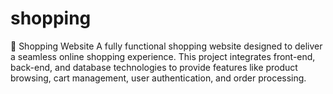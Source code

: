 # shopping
🛒 Shopping Website A fully functional shopping website designed to deliver a seamless online shopping experience. This project integrates front-end, back-end, and database technologies to provide features like product browsing, cart management, user authentication, and order processing.
